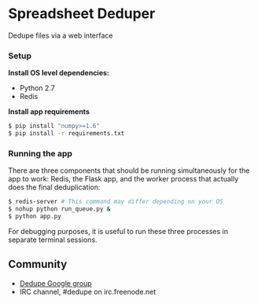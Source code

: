 # Spreadsheet Deduper

Dedupe files via a web interface

### Setup

**Install OS level dependencies:** 

* Python 2.7
* Redis

**Install app requirements**

```bash
$ pip install "numpy>=1.6"
$ pip install -r requirements.txt
```

### Running the app

There are three components that should be running simultaneously for the app to
work: Redis, the Flask app, and the worker process that actually does the final
deduplication:

``` bash 
$ redis-server # This command may differ depending on your OS
$ nohup python run_queue.py &
$ python app.py
```

For debugging purposes, it is useful to run these three processes in separate
terminal sessions. 

## Community
* [Dedupe Google group](https://groups.google.com/forum/?fromgroups=#!forum/open-source-deduplication)
* IRC channel, #dedupe on irc.freenode.net
